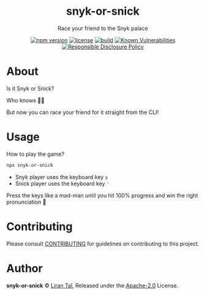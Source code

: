 <p align="center"><h1 align="center">
  snyk-or-snick
</h1>

<p align="center">
  Race your friend to the Snyk palace
</p>

<p align="center">
  <a href="https://www.npmjs.org/package/snyk-or-snick"><img src="https://badgen.net/npm/v/snyk-or-snick" alt="npm version"/></a>
  <a href="https://www.npmjs.org/package/snyk-or-snick"><img src="https://badgen.net/npm/license/snyk-or-snick" alt="license"/></a>
  <a href="https://circleci.com/gh/lirantal/security-report"><img src="https://circleci.com/gh/lirantal/security-report.svg?style=svg" alt="build"/></a>
  <a href="https://snyk.io/test/github/lirantal/snyk-or-snick"><img src="https://snyk.io/test/github/lirantal/snyk-or-snick/badge.svg" alt="Known Vulnerabilities"/></a>
  <a href="./SECURITY.md"><img src="https://img.shields.io/badge/Security-Responsible%20Disclosure-yellow.svg" alt="Responsible Disclosure Policy" /></a>
</p>

# About

Is it Snyk or Snick?

Who knows 🤷‍♂️

But now you can race your friend for it straight from the CLI!

# Usage

How to play the game?

```bash
npx snyk-or-snick
```

- Snyk player uses the keyboard key `s`
- Snick player uses the keyboard key `'`

Press the keys like a mad-man until you hit 100% progress and win the right pronunciation 🎉

# Contributing

Please consult [CONTRIBUTING](./CONTRIBUTING.md) for guidelines on contributing to this project.

# Author

**snyk-or-snick** © [Liran Tal](https://github.com/lirantal), Released under the [Apache-2.0](./LICENSE) License.
